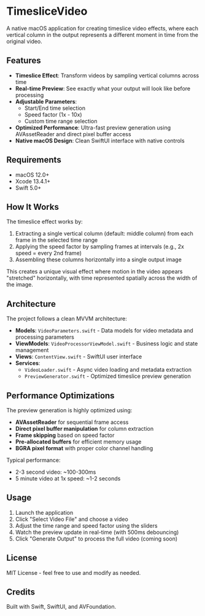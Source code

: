 # TimesliceVideo

A native macOS application for creating timeslice video effects, where each vertical column in the output represents a different moment in time from the original video.

## Features

- **Timeslice Effect**: Transform videos by sampling vertical columns across time
- **Real-time Preview**: See exactly what your output will look like before processing
- **Adjustable Parameters**:
  - Start/End time selection
  - Speed factor (1x - 10x)
  - Custom time range selection
- **Optimized Performance**: Ultra-fast preview generation using AVAssetReader and direct pixel buffer access
- **Native macOS Design**: Clean SwiftUI interface with native controls

## Requirements

- macOS 12.0+
- Xcode 13.4.1+
- Swift 5.0+

## How It Works

The timeslice effect works by:
1. Extracting a single vertical column (default: middle column) from each frame in the selected time range
2. Applying the speed factor by sampling frames at intervals (e.g., 2x speed = every 2nd frame)
3. Assembling these columns horizontally into a single output image

This creates a unique visual effect where motion in the video appears "stretched" horizontally, with time represented spatially across the width of the image.

## Architecture

The project follows a clean MVVM architecture:

- **Models**: `VideoParameters.swift` - Data models for video metadata and processing parameters
- **ViewModels**: `VideoProcessorViewModel.swift` - Business logic and state management
- **Views**: `ContentView.swift` - SwiftUI user interface
- **Services**:
  - `VideoLoader.swift` - Async video loading and metadata extraction
  - `PreviewGenerator.swift` - Optimized timeslice preview generation

## Performance Optimizations

The preview generation is highly optimized using:
- **AVAssetReader** for sequential frame access
- **Direct pixel buffer manipulation** for column extraction
- **Frame skipping** based on speed factor
- **Pre-allocated buffers** for efficient memory usage
- **BGRA pixel format** with proper color channel handling

Typical performance:
- 2-3 second video: ~100-300ms
- 5 minute video at 1x speed: ~1-2 seconds

## Usage

1. Launch the application
2. Click "Select Video File" and choose a video
3. Adjust the time range and speed factor using the sliders
4. Watch the preview update in real-time (with 500ms debouncing)
5. Click "Generate Output" to process the full video (coming soon)

## License

MIT License - feel free to use and modify as needed.

## Credits

Built with Swift, SwiftUI, and AVFoundation.
